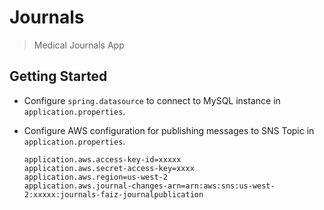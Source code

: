 # Journals

> Medical Journals App

## Getting Started

- Configure `spring.datasource` to connect to MySQL instance in `application.properties`.

- Configure AWS configuration for publishing messages to SNS Topic in  `application.properties`.

      application.aws.access-key-id=xxxxx
      application.aws.secret-access-key=xxxx
      application.aws.region=us-west-2
      application.aws.journal-changes-arn=arn:aws:sns:us-west-2:xxxxx:journals-faiz-journalpublication
